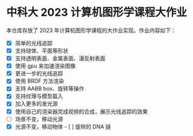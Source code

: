 # 中科大 2023 计算机图形学课程大作业

本仓库存放了 2023 年计算机图形学课程的大作业实现。作业内容如下：

- [x]  简单的光线追踪
  - [x]  支持球体、平面等形状
  - [x]  支持透明表面、金属表面、漫反射表面
- [x]  使用 gpu 来加速渲染图像
- [x]  更进一步的光线追踪
  - [x]  使用 BRDF 方法渲染
  - [x]  支持 AABB box、旋转等操作
  - [x]  支持纹理与模型载入
  - [x]  加入更多的发光源
- [x]  使用自己的渲染器完成视频的合成，展示光线追踪的效果
  - [ ]  场景不变，移动光源
  - [x]  光源不变，移动物体
    - [ ]  旋转的 DNA 链
